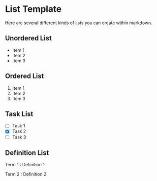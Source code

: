 <h1>List Template</h2>
Here are several different kinds of lists you can create within markdown.



<h2>Unordered List</h2>

- Item 1
- Item 2
- Item 3

<h2>Ordered List</h2>

1. Item 1
2. Item 2
3. Item 3

<h2>Task List</h2>

- [ ] Task 1
- [x] Task 2
- [ ] Task 3

<h2>Definition List</h2>

Term 1
: Definition 1

Term 2
: Definition 2
